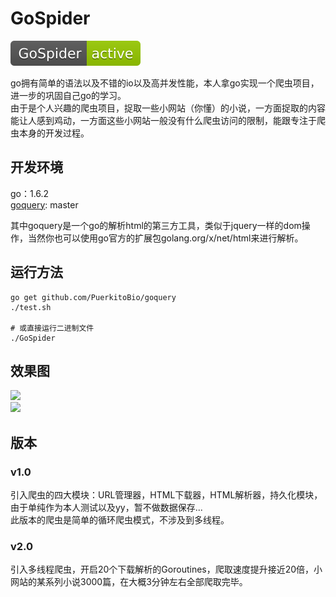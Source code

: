 # GoSpider
![GoSpider][1]  

go拥有简单的语法以及不错的io以及高并发性能，本人拿go实现一个爬虫项目，进一步的巩固自己go的学习。  
由于是个人兴趣的爬虫项目，捉取一些小网站（你懂）的小说，一方面捉取的内容能让人感到鸡动，一方面这些小网站一般没有什么爬虫访问的限制，能跟专注于爬虫本身的开发过程。

## 开发环境
go：1.6.2  
[goquery][50]: master

其中goquery是一个go的解析html的第三方工具，类似于jquery一样的dom操作，当然你也可以使用go官方的扩展包golang.org/x/net/html来进行解析。



## 运行方法
```
go get github.com/PuerkitoBio/goquery
./test.sh

# 或直接运行二进制文件
./GoSpider
```

## 效果图
![][2]  
![][3]

## 版本
### v1.0
引入爬虫的四大模块：URL管理器，HTML下载器，HTML解析器，持久化模块，由于单纯作为本人测试以及yy，暂不做数据保存...  
此版本的爬虫是简单的循环爬虫模式，不涉及到多线程。

### v2.0
引入多线程爬虫，开启20个下载解析的Goroutines，爬取速度提升接近20倍，小网站的某系列小说3000篇，在大概3分钟左右全部爬取完毕。


[1]: ./doc/img/1.svg
[2]: ./doc/img/run1.jpg
[3]: ./doc/img/run2.jpg

[50]: https://github.com/PuerkitoBio/goquery